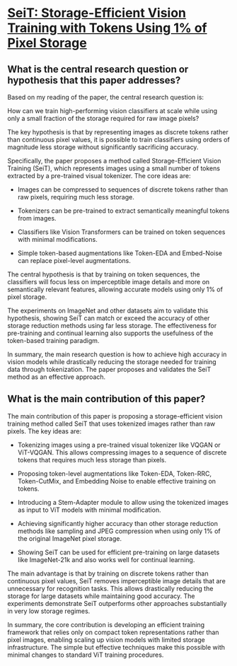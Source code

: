 # [SeiT: Storage-Efficient Vision Training with Tokens Using 1% of Pixel   Storage](https://arxiv.org/abs/2303.11114)

## What is the central research question or hypothesis that this paper addresses?

 Based on my reading of the paper, the central research question is:

How can we train high-performing vision classifiers at scale while using only a small fraction of the storage required for raw image pixels? 

The key hypothesis is that by representing images as discrete tokens rather than continuous pixel values, it is possible to train classifiers using orders of magnitude less storage without significantly sacrificing accuracy. 

Specifically, the paper proposes a method called Storage-Efficient Vision Training (SeiT), which represents images using a small number of tokens extracted by a pre-trained visual tokenizer. The core ideas are:

- Images can be compressed to sequences of discrete tokens rather than raw pixels, requiring much less storage.

- Tokenizers can be pre-trained to extract semantically meaningful tokens from images.

- Classifiers like Vision Transformers can be trained on token sequences with minimal modifications.

- Simple token-based augmentations like Token-EDA and Embed-Noise can replace pixel-level augmentations.

The central hypothesis is that by training on token sequences, the classifiers will focus less on imperceptible image details and more on semantically relevant features, allowing accurate models using only 1% of pixel storage.

The experiments on ImageNet and other datasets aim to validate this hypothesis, showing SeiT can match or exceed the accuracy of other storage reduction methods using far less storage. The effectiveness for pre-training and continual learning also supports the usefulness of the token-based training paradigm.

In summary, the main research question is how to achieve high accuracy in vision models while drastically reducing the storage needed for training data through tokenization. The paper proposes and validates the SeiT method as an effective approach.


## What is the main contribution of this paper?

 The main contribution of this paper is proposing a storage-efficient vision training method called SeiT that uses tokenized images rather than raw pixels. The key ideas are:

- Tokenizing images using a pre-trained visual tokenizer like VQGAN or ViT-VQGAN. This allows compressing images to a sequence of discrete tokens that requires much less storage than pixels.

- Proposing token-level augmentations like Token-EDA, Token-RRC, Token-CutMix, and Embedding Noise to enable effective training on tokens.

- Introducing a Stem-Adapter module to allow using the tokenized images as input to ViT models with minimal modification.

- Achieving significantly higher accuracy than other storage reduction methods like sampling and JPEG compression when using only 1% of the original ImageNet pixel storage.

- Showing SeiT can be used for efficient pre-training on large datasets like ImageNet-21k and also works well for continual learning.

The main advantage is that by training on discrete tokens rather than continuous pixel values, SeiT removes imperceptible image details that are unnecessary for recognition tasks. This allows drastically reducing the storage for large datasets while maintaining good accuracy. The experiments demonstrate SeiT outperforms other approaches substantially in very low storage regimes.

In summary, the core contribution is developing an efficient training framework that relies only on compact token representations rather than pixel images, enabling scaling up vision models with limited storage infrastructure. The simple but effective techniques make this possible with minimal changes to standard ViT training procedures.
